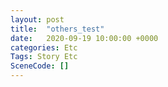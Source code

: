 ```yaml
---
layout: post
title:  "others_test"
date:   2020-09-19 10:00:00 +0000
categories: Etc
Tags: Story Etc
SceneCode: []
---
```

